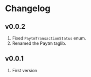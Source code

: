 # Changelog

## v0.0.2

1. Fixed `PaytmTransactionStatus` enum.
2. Renamed the Paytm taglib.

## v0.0.1

1. First version
